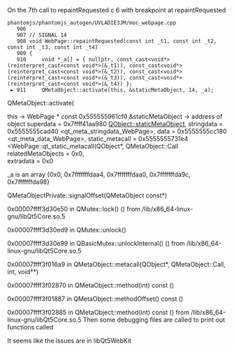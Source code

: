 On the 7th call to repaintRequested
c 6 with breakpoint at repaintRequested
```
phantomjs/phantomjs_autogen/UVLADIE3JM/moc_webpage.cpp
   906 
   907 // SIGNAL 14
   908 void WebPage::repaintRequested(const int _t1, const int _t2, const int _t3, const int _t4)
   909 {
   910     void *_a[] = { nullptr, const_cast<void*>(reinterpret_cast<const void*>(&_t1)), const_cast<void*>(reinterpret_cast<const void*>(&_t2)), const_cast<void*>(reinterpret_cast<const void*>(&_t3)), const_cast<void*>(reinterpret_cast<const void*>(&_t4)) };
 ► 911     QMetaObject::activate(this, &staticMetaObject, 14, _a);
```

QMetaObject::activate(

this -> WebPage * const 0x555555961cf0
&staticMetaObject -> address of object
			 superdata = 0x7ffff41aa980 <QObject::staticMetaObject>,
			stringdata = 0x5555555cad40 <qt_meta_stringdata_WebPage>, 
			 data = 0x5555555cc180 <qt_meta_data_WebPage>,
			static_metacall = 0x5555555731e4 <WebPage::qt_static_metacall(QObject*, QMetaObject::Call
			 relatedMetaObjects = 0x0,  
			extradata = 0x0

_a is an array {0x0, 0x7fffffffdaa4, 0x7fffffffdaa0, 0x7fffffffda9c, 0x7fffffffda98}


QMetaObjectPrivate::signalOffset(QMetaObject const*)

0x00007ffff3d30e50 in QMutex::lock() () from /lib/x86_64-linux-gnu/libQt5Core.so.5 

0x00007ffff3d30ed9 in QMutex::unlock()

0x00007ffff3d30e99 in QBasicMutex::unlockInternal() () from /lib/x86_64-linux-gnu/libQt5Core.so.5

0x00007ffff3f016a9 in QMetaObject::metacall(QObject*, QMetaObject::Call, int, void**) 

0x00007ffff3f02870 in QMetaObject::method(int) const ()

0x00007ffff3f01887 in QMetaObject::methodOffset() const ()

0x00007ffff3f02885 in QMetaObject::method(int) const () from /lib/x86_64-linux-gnu/libQt5Core.so.5 
Then some debugging files are called to print out functions called

It seems like the issues are in  libQt5WebKit
